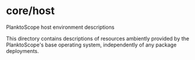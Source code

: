 # core/host
PlanktoScope host environment descriptions

This directory contains descriptions of resources ambiently provided by the PlanktoScope's base
operating system, independently of any package deployments.

